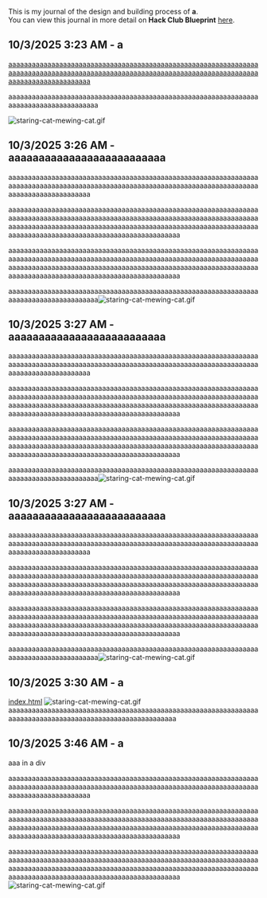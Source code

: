 <!--
  ===================    !!READ THIS NOTICE!!   ====================
  DO NOT edit this file manually. Your changes WILL BE OVERWRITTEN!
  This journal is auto generated and updated by Hack Club Blueprint.
  To edit this file, please edit your journal entries on Blueprint.
  ==================================================================
-->

This is my journal of the design and building process of **a**.  
You can view this journal in more detail on **Hack Club Blueprint** [here](https://blueprint.hackclub.com/projects/43).


## 10/3/2025 3:23 AM - a  

[aaaaaaaaaaaaaaaaaaaaaaaaaaaaaaaaaaaaaaaaaaaaaaaaaaaaaaaaaaaaaaaaaaaaaaaaaaaaaaaaaaaaaaaaaaaaaaaaaaaaaaaaaaaaaaaaaaaaaaaaaaaaaaaaaaaaaaaaaaaaaaaaaaaaa](javascript:alert(1))

aaaaaaaaaaaaaaaaaaaaaaaaaaaaaaaaaaaaaaaaaaaaaaaaaaaaaaaaaaaaaaaaaaaaaaaaaaaaaaaaaaaaaaa

![staring-cat-mewing-cat.gif](https://blueprint.hackclub.com/user-attachments/blobs/redirect/eyJfcmFpbHMiOnsiZGF0YSI6MTM4LCJwdXIiOiJibG9iX2lkIn19--3afff3d080cee8de49d43dd2949ed1409522e905/staring-cat-mewing-cat.gif)
  

## 10/3/2025 3:26 AM - aaaaaaaaaaaaaaaaaaaaaaaaaa  

aaaaaaaaaaaaaaaaaaaaaaaaaaaaaaaaaaaaaaaaaaaaaaaaaaaaaaaaaaaaaaaaaaaaaaaaaaaaaaaaaaaaaaaaaaaaaaaaaaaaaaaaaaaaaaaaaaaaaaaaaaaaaaaaaaaaaaaaaaaaaaaaaaaaa

aaaaaaaaaaaaaaaaaaaaaaaaaaaaaaaaaaaaaaaaaaaaaaaaaaaaaaaaaaaaaaaaaaaaaaaaaaaaaaaaaaaaaaaaaaaaaaaaaaaaaaaaaaaaaaaaaaaaaaaaaaaaaaaaaaaaaaaaaaaaaaaaaaaaaaaaaaaaaaaaaaaaaaaaaaaaaaaaaaaaaaaaaaaaaaaaaaaaaaaaaaaaaaaaaaaaaaaaaaaaaaaaaaaaaaaaaaaa

aaaaaaaaaaaaaaaaaaaaaaaaaaaaaaaaaaaaaaaaaaaaaaaaaaaaaaaaaaaaaaaaaaaaaaaaaaaaaaaaaaaaaaaaaaaaaaaaaaaaaaaaaaaaaaaaaaaaaaaaaaaaaaaaaaaaaaaaaaaaaaaaaaaaaaaaaaaaaaaaaaaaaaaaaaaaaaaaaaaaaaaaaaaaaaaaaaaaaaaaaaaaaaaaaaaaaaaaaaaaaaaaaaaaaaaaaaaa

aaaaaaaaaaaaaaaaaaaaaaaaaaaaaaaaaaaaaaaaaaaaaaaaaaaaaaaaaaaaaaaaaaaaaaaaaaaaaaaaaaaaaaa![staring-cat-mewing-cat.gif](https://blueprint.hackclub.com/user-attachments/blobs/redirect/eyJfcmFpbHMiOnsiZGF0YSI6MTM5LCJwdXIiOiJibG9iX2lkIn19--14fd1b3c33785e86c43fb505585132c48d6dd014/staring-cat-mewing-cat.gif)
  

## 10/3/2025 3:27 AM - aaaaaaaaaaaaaaaaaaaaaaaaaa  

aaaaaaaaaaaaaaaaaaaaaaaaaaaaaaaaaaaaaaaaaaaaaaaaaaaaaaaaaaaaaaaaaaaaaaaaaaaaaaaaaaaaaaaaaaaaaaaaaaaaaaaaaaaaaaaaaaaaaaaaaaaaaaaaaaaaaaaaaaaaaaaaaaaaa

aaaaaaaaaaaaaaaaaaaaaaaaaaaaaaaaaaaaaaaaaaaaaaaaaaaaaaaaaaaaaaaaaaaaaaaaaaaaaaaaaaaaaaaaaaaaaaaaaaaaaaaaaaaaaaaaaaaaaaaaaaaaaaaaaaaaaaaaaaaaaaaaaaaaaaaaaaaaaaaaaaaaaaaaaaaaaaaaaaaaaaaaaaaaaaaaaaaaaaaaaaaaaaaaaaaaaaaaaaaaaaaaaaaaaaaaaaaa

aaaaaaaaaaaaaaaaaaaaaaaaaaaaaaaaaaaaaaaaaaaaaaaaaaaaaaaaaaaaaaaaaaaaaaaaaaaaaaaaaaaaaaaaaaaaaaaaaaaaaaaaaaaaaaaaaaaaaaaaaaaaaaaaaaaaaaaaaaaaaaaaaaaaaaaaaaaaaaaaaaaaaaaaaaaaaaaaaaaaaaaaaaaaaaaaaaaaaaaaaaaaaaaaaaaaaaaaaaaaaaaaaaaaaaaaaaaa

aaaaaaaaaaaaaaaaaaaaaaaaaaaaaaaaaaaaaaaaaaaaaaaaaaaaaaaaaaaaaaaaaaaaaaaaaaaaaaaaaaaaaaa![staring-cat-mewing-cat.gif](https://blueprint.hackclub.com/user-attachments/blobs/redirect/eyJfcmFpbHMiOnsiZGF0YSI6MTM5LCJwdXIiOiJibG9iX2lkIn19--14fd1b3c33785e86c43fb505585132c48d6dd014/staring-cat-mewing-cat.gif)
  

## 10/3/2025 3:27 AM - aaaaaaaaaaaaaaaaaaaaaaaaaa  

aaaaaaaaaaaaaaaaaaaaaaaaaaaaaaaaaaaaaaaaaaaaaaaaaaaaaaaaaaaaaaaaaaaaaaaaaaaaaaaaaaaaaaaaaaaaaaaaaaaaaaaaaaaaaaaaaaaaaaaaaaaaaaaaaaaaaaaaaaaaaaaaaaaaa

aaaaaaaaaaaaaaaaaaaaaaaaaaaaaaaaaaaaaaaaaaaaaaaaaaaaaaaaaaaaaaaaaaaaaaaaaaaaaaaaaaaaaaaaaaaaaaaaaaaaaaaaaaaaaaaaaaaaaaaaaaaaaaaaaaaaaaaaaaaaaaaaaaaaaaaaaaaaaaaaaaaaaaaaaaaaaaaaaaaaaaaaaaaaaaaaaaaaaaaaaaaaaaaaaaaaaaaaaaaaaaaaaaaaaaaaaaaa

aaaaaaaaaaaaaaaaaaaaaaaaaaaaaaaaaaaaaaaaaaaaaaaaaaaaaaaaaaaaaaaaaaaaaaaaaaaaaaaaaaaaaaaaaaaaaaaaaaaaaaaaaaaaaaaaaaaaaaaaaaaaaaaaaaaaaaaaaaaaaaaaaaaaaaaaaaaaaaaaaaaaaaaaaaaaaaaaaaaaaaaaaaaaaaaaaaaaaaaaaaaaaaaaaaaaaaaaaaaaaaaaaaaaaaaaaaaa

aaaaaaaaaaaaaaaaaaaaaaaaaaaaaaaaaaaaaaaaaaaaaaaaaaaaaaaaaaaaaaaaaaaaaaaaaaaaaaaaaaaaaaa![staring-cat-mewing-cat.gif](https://blueprint.hackclub.com/user-attachments/blobs/redirect/eyJfcmFpbHMiOnsiZGF0YSI6MTM5LCJwdXIiOiJibG9iX2lkIn19--14fd1b3c33785e86c43fb505585132c48d6dd014/staring-cat-mewing-cat.gif)
  

## 10/3/2025 3:30 AM - a  

[index.html](/user-attachments/blobs/redirect/eyJfcmFpbHMiOnsiZGF0YSI6MTQxLCJwdXIiOiJibG9iX2lkIn19--66a0cfbb11932c1012a599dc4bd770a927a8845d/index.html)
![staring-cat-mewing-cat.gif](https://blueprint.hackclub.com/user-attachments/blobs/redirect/eyJfcmFpbHMiOnsiZGF0YSI6MTQwLCJwdXIiOiJibG9iX2lkIn19--6cc582be49072c6193d7df4675e9620a77ef0f6c/staring-cat-mewing-cat.gif)
aaaaaaaaaaaaaaaaaaaaaaaaaaaaaaaaaaaaaaaaaaaaaaaaaaaaaaaaaaaaaaaaaaaaaaaaaaaaaaaaaaaaaaaaaaaaaaaaaaaaaaaaaaa  

## 10/3/2025 3:46 AM - a  

<div>
 aaa in a div
</div>

aaaaaaaaaaaaaaaaaaaaaaaaaaaaaaaaaaaaaaaaaaaaaaaaaaaaaaaaaaaaaaaaaaaaaaaaaaaaaaaaaaaaaaaaaaaaaaaaaaaaaaaaaaaaaaaaaaaaaaaaaaaaaaaaaaaaaaaaaaaaaaaaaaaaa

aaaaaaaaaaaaaaaaaaaaaaaaaaaaaaaaaaaaaaaaaaaaaaaaaaaaaaaaaaaaaaaaaaaaaaaaaaaaaaaaaaaaaaaaaaaaaaaaaaaaaaaaaaaaaaaaaaaaaaaaaaaaaaaaaaaaaaaaaaaaaaaaaaaaaaaaaaaaaaaaaaaaaaaaaaaaaaaaaaaaaaaaaaaaaaaaaaaaaaaaaaaaaaaaaaaaaaaaaaaaaaaaaaaaaaaaaaaa

aaaaaaaaaaaaaaaaaaaaaaaaaaaaaaaaaaaaaaaaaaaaaaaaaaaaaaaaaaaaaaaaaaaaaaaaaaaaaaaaaaaaaaaaaaaaaaaaaaaaaaaaaaaaaaaaaaaaaaaaaaaaaaaaaaaaaaaaaaaaaaaaaaaaaaaaaaaaaaaaaaaaaaaaaaaaaaaaaaaaaaaaaaaaaaaaaaaaaaaaaaaaaaaaaaaaaaaaaaaaaaaaaaaaaaaaaaaa![staring-cat-mewing-cat.gif](https://blueprint.hackclub.com/user-attachments/blobs/redirect/eyJfcmFpbHMiOnsiZGF0YSI6MTQzLCJwdXIiOiJibG9iX2lkIn19--a94675861fb2421aac7de4bb7ef41b690e3f0367/staring-cat-mewing-cat.gif)
  

